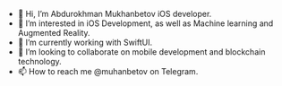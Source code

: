 - 👋 Hi, I’m Abdurokhman Mukhanbetov iOS developer.
- 👀 I’m interested in iOS Development, as well as Machine learning and Augmented Reality.
- 🌱 I’m currently working with SwiftUI.
- 💞️ I’m looking to collaborate on mobile development and blockchain technology.
- 📫 How to reach me @muhanbetov on Telegram.

<!---
Abdurokhman/Abdurokhman is a ✨ special ✨ repository because its `README.md` (this file) appears on your GitHub profile.
You can click the Preview link to take a look at your changes.
--->
